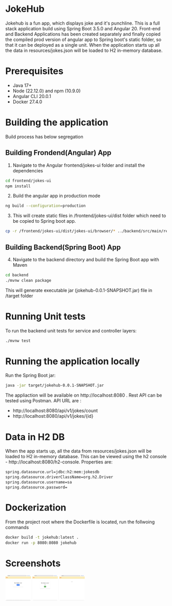 # JokeHub
Jokehub is a fun app, which displays joke and it's punchline. This is a full stack application build using Spring Boot 3.5.0 and Angular 20. Front-end and Backend Applications has been created separately and finally copied the compiled prod version of angular app to Spring boot's static folder, so that it can be deployed as a single unit. When the application starts up all the data in resources/jokes.json will be loaded to H2 in-memory database.

# Prerequisites
* Java 17+
* Node (22.12.0) and npm (10.9.0)
* Angular CLI 20.0.1
* Docker 27.4.0

# Building the application
Build process has below segregation
## Building Frondend(Angular) App
1. Navigate to the Angular frontend/jokes-ui folder and install the dependencies
```bash
cd frontend/jokes-ui
npm install
```
2. Build the angular app in production mode
```bash
ng build --configuration=production
```
3. This will create static files in /frontend/jokes-ui/dist folder which need to be copied to Spring boot app.
```bash
cp -r /frontend/jokes-ui/dist/jokes-ui/browser/* ../backend/src/main/resources/static/
```
## Building Backend(Spring Boot) App
4. Navigate to the backend directory and build the Spring Boot app with Maven
```bash
cd backend
./mvnw clean package
```
This will generate executable jar (jokehub-0.0.1-SNAPSHOT.jar) file in /target folder
# Running Unit tests
To run the backend unit tests for service and controller layers:
```bash
./mvnw test
```
# Running the application locally
Run the Spring Boot jar:
```bash
java -jar target/jokehub-0.0.1-SNAPSHOT.jar
```
The appliaction will be available on http://localhost:8080 . Rest API can be tested using Postman.
API URL are : 
* http://localhost:8080/api/v1/jokes/count
* http://localhost:8080/api/v1/jokes/{id}

# Data in H2 DB
When the app starts up, all the data from resources/jokes.json will be loaded to H2 in-memory database. This can be viewed using the h2 console - http://localhost:8080/h2-console.
Properties are: 
```
spring.datasource.url=jdbc:h2:mem:jokesdb
spring.datasource.driverClassName=org.h2.Driver
spring.datasource.username=sa
spring.datasource.password=
```
# Dockerization
From the project root where the Dockerfile is located, run the follwoing commands
```bash
docker build -t jokehub:latest .
docker run -p 8080:8080 jokehub
```
# Screenshots
<img src="images/screen1.png" alt="Screen1" width="80" height="80">
<img src="images/screen2.png" alt="Screen2" width="80" height="80">
<img src="images/screen3.png" alt="Screen3" width="80" height="80">

